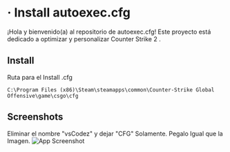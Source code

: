 
# · Install autoexec.cfg 

¡Hola y bienvenido(a) al repositorio de autoexec.cfg! Este proyecto está dedicado a optimizar y personalizar Counter Strike 2 .










## Install

Ruta para el Install .cfg

`C:\Program Files (x86)\Steam\steamapps\common\Counter-Strike Global Offensive\game\csgo\cfg`




## Screenshots
Eliminar el nombre "vsCodez" y dejar "CFG" Solamente.
Pegalo Igual que la Imagen. 
![App Screenshot](https://i.pinimg.com/736x/d3/38/09/d338094c0e838529b9a06a5ef1b307c7.jpg)

